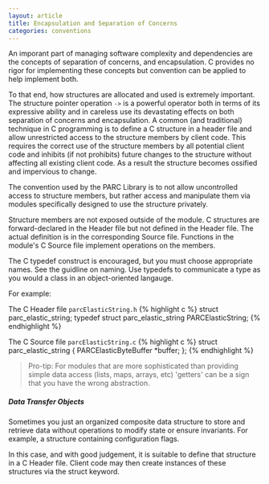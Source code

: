 ```yaml
---
layout: article
title: Encapsulation and Separation of Concerns
categories: conventions
---
```


An imporant part of managing software complexity and dependencies are the concepts of separation of concerns,
and encapsulation.
C provides no rigor for implementing these concepts but convention can be applied to help implement both.

To that end, how structures are allocated and used is extremely important.
The structure pointer operation `->` is a powerful operator both in terms of
its expressive ability and in careless use its devastating effects on both separation
of concerns and encapsulation.
A common (and traditional) technique in C programming is to define a C structure in a header file
and allow unrestricted access to the structure members by client code.
This requires the correct use of the structure members by all potential client code
and inhibits (if not prohibits) future changes to the structure without affecting all existing client code.
As a result the structure becomes ossified and impervious to change. 

The convention used by the PARC Library is to not allow uncontrolled access to structure members,
but rather access and manipulate them via modules specifically designed to use the structure privately.

Structure members are not exposed outside of the module.
C structures are forward-declared in the Header file but not defined in the Header file.
The actual definition is in the corresponding Source file.
Functions in the module's C Source file implement operations on the members.

The C typedef construct is encouraged, but you must choose appropriate names.
See the guidline on naming.
Use typedefs to communicate a type as you would a class in an object-oriented langauge.

For example:

The C Header file `parcElasticString.h`
{% highlight c %}
struct parc_elastic_string;
typedef struct parc_elastic_string PARCElasticString;
{% endhighlight %}

The C Source file `parcElasticString.c`
{% highlight c %}
struct parc_elastic_string {
    PARCElasticByteBuffer *buffer;
};
{% endhighlight %}

> Pro-tip: For modules that are more sophisticated than providing simple data access (lists, maps, arrays, etc)
> 'getters' can be a sign that you have the wrong abstraction.

##### Data Transfer Objects
Sometimes you just an organized composite data structure to store and retrieve
data without operations to modify state or ensure invariants.
For example, a structure containing configuration flags.

In this case, and with good judgement, it is suitable to define that structure in a C Header
file.  Client code may then create instances of these structures via the struct keyword.

